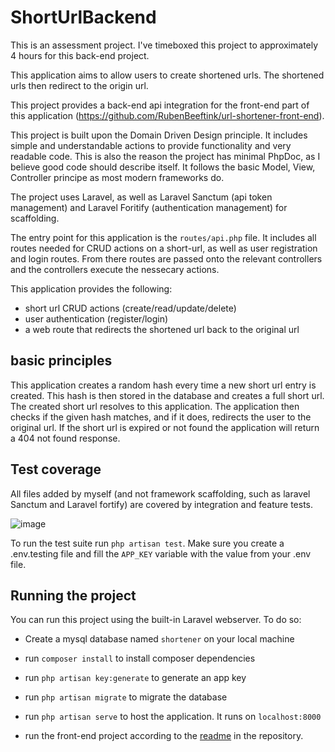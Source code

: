 # ShortUrlBackend
This is an assessment project. I've timeboxed this project to approximately 4 hours for this back-end project.

This application aims to allow users to create shortened urls. The shortened urls then redirect to the origin url.

This project provides a back-end api integration for the front-end part of this application (https://github.com/RubenBeeftink/url-shortener-front-end).

This project is built upon the Domain Driven Design principle. It includes simple and understandable actions to provide functionality and very readable code. This is also the reason the project has minimal PhpDoc, as I believe good code should describe itself.
It follows the basic Model, View, Controller principe as most modern frameworks do.

The project uses Laravel, as well as Laravel Sanctum (api token management) and Laravel Foritify (authentication management) for scaffolding.

The entry point for this application is the `routes/api.php` file. It includes all routes needed for CRUD actions on a short-url, as well as user registration and login routes. From there routes are passed onto the relevant controllers and the controllers execute the nessecary actions.

This application provides the following:
- short url CRUD actions (create/read/update/delete)
- user authentication (register/login)
- a web route that redirects the shortened url back to the original url

## basic principles
This application creates a random hash every time a new short url entry is created. This hash is then stored in the database and creates a full short url. The created short url resolves to this application. The application then checks if the given hash matches, and if it does, redirects the user to the original url.
If the short url is expired or not found the application will return a 404 not found response.

## Test coverage
All files added by myself (and not framework scaffolding, such as laravel Sanctum and Laravel fortify) are covered by integration and feature tests.

![image](https://github.com/user-attachments/assets/a82327cd-d867-4ea5-b1aa-f60f6952d343)

To run the test suite run `php artisan test`. Make sure you create a .env.testing file and fill the `APP_KEY` variable with the value from your .env file.

## Running the project
You can run this project using the built-in Laravel webserver. To do so:

- Create a mysql database named `shortener` on your local machine
- run `composer install` to install composer dependencies
- run `php artisan key:generate` to generate an app key
- run `php artisan migrate` to migrate the database
- run `php artisan serve` to host the application. It runs on `localhost:8000`

- run the front-end project according to the [readme](https://github.com/RubenBeeftink/url-shortener-front-end/blob/main/README.md) in the repository.
